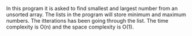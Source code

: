 In this program it is asked to find smallest and largest number from an unsorted array. The lists in the program will store minimum and maximum numbers.
The itterations has been going through the list.
The time complexity is O(n) and the space complexity is O(1).
